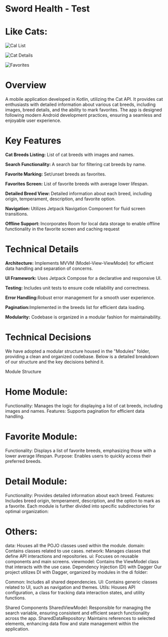 # Sword Health - Test

# <b>Like Cats:</b>

![Cal List](./screenshots/main1.png)

![Cat Details](./screenshots/main2.png)

![Favorites](./screenshots/main3.png)


# <b>Overview</b>
A mobile application developed in Kotlin, utilizing the Cat API. It provides cat enthusiasts with
detailed information about various cat breeds, including images, breed details, and the ability to
mark favorites. The app is designed following modern Android development practices, ensuring a
seamless and enjoyable user experience.

# <b>Key Features</b>
<b>Cat Breeds Listing:</b> List of cat breeds with images and names.

<b>Search Functionality: </b>A search bar for filtering cat breeds by name.

<b>Favorite Marking: </b> Set/unset breeds as favorites.

<b>Favorites Screen:</b> List of favorite breeds with average lower lifespan.

<b>Detailed Breed View: </b>Detailed information about each breed, including origin, temperament,
description, and favorite option.

<b>Navigation: </b>Utilizes Jetpack Navigation Component for fluid screen transitions.

<b>Offline Support: </b>Incorporates Room for local data storage to enable offline functionality in
the favorite screen and caching request

# <b>Technical Details</b>
<b>Architecture:</b> Implements MVVM (Model-View-ViewModel) for efficient data handling and
separation of concerns.

<b>UI Framework:</b> Uses Jetpack Compose for a declarative and responsive UI.

<b>Testing:</b> Includes unit tests to ensure code reliability and correctness.

<b>Error Handling:</b>Robust error management for a smooth user experience.

<b>Pagination:</b>Implemented in the breeds list for efficient data loading.

<b>Modularity:</b> Codebase is organized in a modular fashion for maintainability.

# <b>Technical Decisions</b>
We have adopted a modular structure housed in the "Modules" folder, providing a clean and organized codebase. Below is a detailed breakdown of our structure and the key decisions behind it.

Module Structure

# Home Module:

Functionality: 
Manages the logic for displaying a list of cat breeds, including images and names.
Features: Supports pagination for efficient data handling.

# Favorite Module:

Functionality: 
Displays a list of favorite breeds, emphasizing those with a lower average lifespan.
Purpose: Enables users to quickly access their preferred breeds.

# Detail Module:

Functionality:
Provides detailed information about each breed.
Features: Includes breed origin, temperament, description, and the option to mark as a favorite.
Each module is further divided into specific subdirectories for optimal organization:

# Others:
data: Houses all the POJO classes used within the module.
domain: Contains classes related to use cases.
network: Manages classes that define API interactions and repositories.
ui: Focuses on reusable components and main screens.
viewmodel: Contains the ViewModel class that interacts with the use case.
Dependency Injection (DI) with Dagger
Our project utilizes DI with Dagger, organized by modules in the di folder:

Common: Includes all shared dependencies.
UI: Contains generic classes related to UI, such as navigation and themes.
Utils: Houses API configuration, a class for tracking data interaction states, and utility functions.

Shared Components
SharedViewModel: Responsible for managing the search variable, ensuring consistent and efficient search functionality across the app.
SharedDataRepository: Maintains references to selected elements, enhancing data flow and state management within the application.

